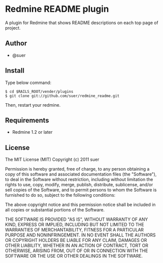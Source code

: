 Redmine README plugin
====================================
A plugin for Redmine that shows README descriptions on each top page of project.

Author
------------------------------
* @suer

Install
------------------------------
Type below command:

    $ cd $RAILS_ROOT/vender/plugins
    $ git clone git://github.com/suer/redmine_readme.git

Then, restart your redmine.

Requirements
------------------------------
* Redmine 1.2 or later

License
------------------------------
The MIT License (MIT)
Copyright (c) 2011 suer

Permission is hereby granted, free of charge, to any person obtaining a copy of this software and associated documentation files (the "Software"), to deal in the Software without restriction, including without limitation the rights to use, copy, modify, merge, publish, distribute, sublicense, and/or sell copies of the Software, and to permit persons to whom the Software is furnished to do so, subject to the following conditions:

The above copyright notice and this permission notice shall be included in all copies or substantial portions of the Software.

THE SOFTWARE IS PROVIDED "AS IS", WITHOUT WARRANTY OF ANY KIND, EXPRESS OR IMPLIED, INCLUDING BUT NOT LIMITED TO THE WARRANTIES OF MERCHANTABILITY, FITNESS FOR A PARTICULAR PURPOSE AND NONINFRINGEMENT. IN NO EVENT SHALL THE AUTHORS OR COPYRIGHT HOLDERS BE LIABLE FOR ANY CLAIM, DAMAGES OR OTHER LIABILITY, WHETHER IN AN ACTION OF CONTRACT, TORT OR OTHERWISE, ARISING FROM, OUT OF OR IN CONNECTION WITH THE SOFTWARE OR THE USE OR OTHER DEALINGS IN THE SOFTWARE.
